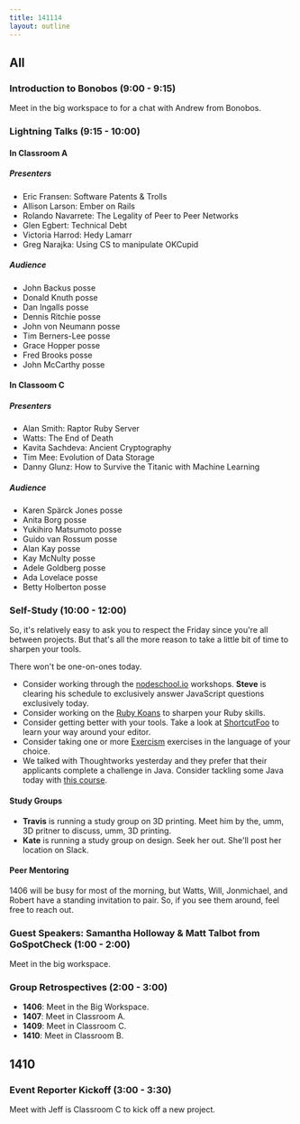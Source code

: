 ```yaml
---
title: 141114
layout: outline
---
```


## All

### Introduction to Bonobos (9:00 - 9:15)

Meet in the big workspace to for a chat with Andrew from Bonobos.

### Lightning Talks (9:15 - 10:00)

#### In Classroom A

##### Presenters

* Eric Fransen: Software Patents & Trolls
* Allison Larson: Ember on Rails
* Rolando Navarrete: The Legality of Peer to Peer Networks
* Glen Egbert: Technical Debt
* Victoria Harrod: Hedy Lamarr
* Greg Narajka: Using CS to manipulate OKCupid

##### Audience

* John Backus posse
* Donald Knuth posse
* Dan Ingalls posse
* Dennis Ritchie posse
* John von Neumann posse
* Tim Berners-Lee posse
* Grace Hopper posse
* Fred Brooks posse
* John McCarthy posse

#### In Classoom C

##### Presenters

* Alan Smith: Raptor Ruby Server
* Watts: The End of Death
* Kavita Sachdeva: Ancient Cryptography
* Tim Mee: Evolution of Data Storage
* Danny Glunz: How to Survive the Titanic with Machine Learning

##### Audience

* Karen Spärck Jones posse
* Anita Borg posse
* Yukihiro Matsumoto posse
* Guido van Rossum posse
* Alan Kay posse
* Kay McNulty posse
* Adele Goldberg posse
* Ada Lovelace posse
* Betty Holberton posse

### Self-Study (10:00 - 12:00)

So, it's relatively easy to ask you to respect the Friday since you're
all between projects. But that's all the more reason to take a little
bit of time to sharpen your tools.

There won't be one-on-ones today.

* Consider working through the [nodeschool.io](http://nodeschool.io/)
  workshops. **Steve** is clearing his schedule to exclusively answer
  JavaScript questions exclusively today.
* Consider working on the [Ruby Koans](http://rubykoans.com/) to
  sharpen your Ruby skills.
* Consider getting better with your tools. Take a look at
  [ShortcutFoo](https://www.shortcutfoo.com/) to learn your way around
  your editor.
* Consider taking one or more [Exercism](http://exercism.io) exercises
  in the language of your choice.
* We talked with Thoughtworks yesterday and they prefer that their
  applicants complete a challenge in Java. Consider tackling some Java
  today with [this course](https://www.udemy.com/java-tutorial/).

#### Study Groups

* **Travis** is running a study group on 3D printing. Meet him by the,
  umm, 3D pritner to discuss, umm, 3D printing.
* **Kate** is running a study group on design. Seek her out. She'll
  post her location on Slack.

#### Peer Mentoring

1406 will be busy for most of the morning, but Watts, Will,
Jonmichael, and Robert have a standing invitation to pair. So, if you
see them around, feel free to reach out.

### Guest Speakers: Samantha Holloway & Matt Talbot from GoSpotCheck (1:00 - 2:00)

Meet in the big workspace.

### Group Retrospectives (2:00 - 3:00)

* **1406**: Meet in the Big Workspace.
* **1407**: Meet in Classroom A.
* **1409**: Meet in Classroom C.
* **1410**: Meet in Classroom B.

## 1410

### Event Reporter Kickoff (3:00 - 3:30)

Meet with Jeff is Classroom C to kick off a new project.
